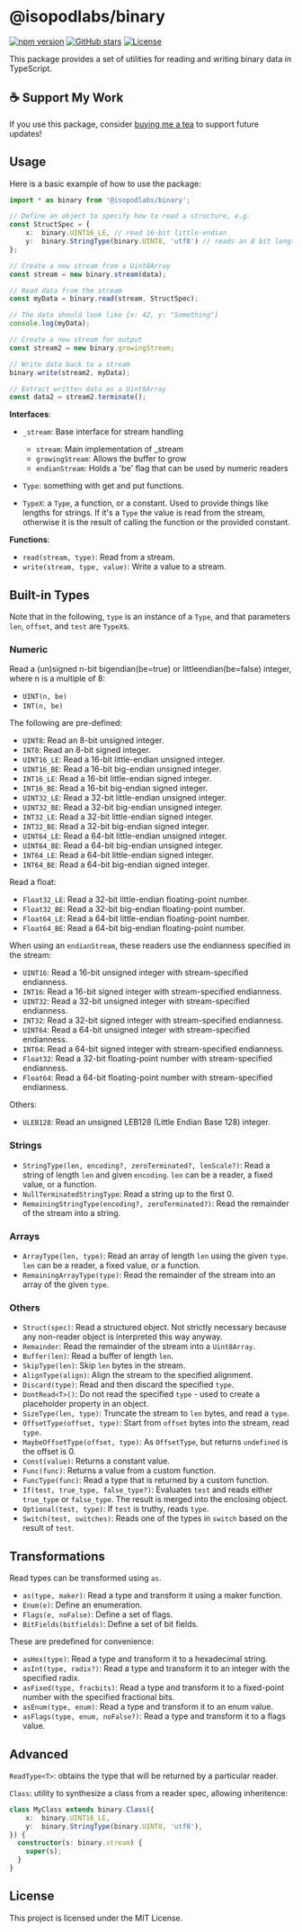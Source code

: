 # @isopodlabs/binary
[![npm version](https://img.shields.io/npm/v/@isopodlabs/binary.svg)](https://www.npmjs.com/package/@isopodlabs/binary)
[![GitHub stars](https://img.shields.io/github/stars/adrianstephens/binary.svg?style=social)](https://github.com/adrianstephens/binary)
[![License](https://img.shields.io/npm/l/@isopodlabs/binary.svg)](LICENSE)

This package provides a set of utilities for reading and writing binary data in TypeScript.

## ☕ Support My Work  
If you use this package, consider [buying me a tea](https://coff.ee/adrianstephens) to support future updates!  

## Usage

Here is a basic example of how to use the package:

```typescript
import * as binary from '@isopodlabs/binary';

// Define an object to specify how to read a structure, e.g.
const StructSpec = {
    x:  binary.UINT16_LE, // read 16-bit little-endian
    y:  binary.StringType(binary.UINT8, 'utf8') // reads an 8 bit length, and reads a string of that length
};

// Create a new stream from a Uint8Array
const stream = new binary.stream(data);

// Read data from the stream
const myData = binary.read(stream, StructSpec);

// The data should look like {x: 42, y: "Something"}
console.log(myData);

// Create a new stream for output
const stream2 = new binary.growingStream;

// Write data back to a stream
binary.write(stream2, myData);

// Extract written data as a Uint8Array
const data2 = stream2.terminate();
```

**Interfaces**:

- `_stream`: Base interface for stream handling
  - `stream`: Main implementation of _stream
  - `growingStream`: Allows the buffer to grow
  - `endianStream`: Holds a 'be' flag that can be used by numeric readers

- `Type`: something with get and put functions.
- `TypeX`: a `Type`, a function, or a constant. Used to provide things like lengths for strings. If it's a `Type` the value is read from the stream, otherwise it is the result of calling the function or the provided constant.

**Functions**:

- `read(stream, type)`: Read from a stream.
- `write(stream, type, value)`: Write a value to a stream.

## Built-in Types

Note that in the following, `type` is an instance of a `Type`, and that parameters `len`, `offset`, and `test` are `TypeX`s.

### Numeric

Read a (un)signed n-bit bigendian(be=true) or littleendian(be=false) integer, where n is a multiple of 8:

- `UINT(n, be)`
- `INT(n, be)`

The following are pre-defined:
- `UINT8`: Read an 8-bit unsigned integer.
- `INT8`: Read an 8-bit signed integer.
- `UINT16_LE`: Read a 16-bit little-endian unsigned integer.
- `UINT16_BE`: Read a 16-bit big-endian unsigned integer.
- `INT16_LE`: Read a 16-bit little-endian signed integer.
- `INT16_BE`: Read a 16-bit big-endian signed integer.
- `UINT32_LE`: Read a 32-bit little-endian unsigned integer.
- `UINT32_BE`: Read a 32-bit big-endian unsigned integer.
- `INT32_LE`: Read a 32-bit little-endian signed integer.
- `INT32_BE`: Read a 32-bit big-endian signed integer.
- `UINT64_LE`: Read a 64-bit little-endian unsigned integer.
- `UINT64_BE`: Read a 64-bit big-endian unsigned integer.
- `INT64_LE`: Read a 64-bit little-endian signed integer.
- `INT64_BE`: Read a 64-bit big-endian signed integer.

Read a float:
- `Float32_LE`: Read a 32-bit little-endian floating-point number.
- `Float32_BE`: Read a 32-bit big-endian floating-point number.
- `Float64_LE`: Read a 64-bit little-endian floating-point number.
- `Float64_BE`: Read a 64-bit big-endian floating-point number.

When using an `endianStream`, these readers use the endianness specified in the stream:
- `UINT16`: Read a 16-bit unsigned integer with stream-specified endianness.
- `INT16`: Read a 16-bit signed integer with stream-specified endianness.
- `UINT32`: Read a 32-bit unsigned integer with stream-specified endianness.
- `INT32`: Read a 32-bit signed integer with stream-specified endianness.
- `UINT64`: Read a 64-bit unsigned integer with stream-specified endianness.
- `INT64`: Read a 64-bit signed integer with stream-specified endianness.
- `Float32`: Read a 32-bit floating-point number with stream-specified endianness.
- `Float64`: Read a 64-bit floating-point number with stream-specified endianness.

Others:
- `ULEB128`: Read an unsigned LEB128 (Little Endian Base 128) integer.


### Strings

- `StringType(len, encoding?, zeroTerminated?, lenScale?)`: Read a string of length `len` and given `encoding`. `len` can be a reader, a fixed value, or a function.
- `NullTerminatedStringType`: Read a string up to the first 0.
- `RemainingStringType(encoding?, zeroTerminated?)`: Read the remainder of the stream into a string.

### Arrays

- `ArrayType(len, type)`: Read an array of length `len` using the given `type`. `len` can be a reader, a fixed value, or a function.
- `RemainingArrayType(type)`: Read the remainder of the stream into an array of the given `type`.

### Others

- `Struct(spec)`: Read a structured object. Not strictly necessary because any non-reader object is interpreted this way anyway.
- `Remainder`: Read the remainder of the stream into a `Uint8Array`.
- `Buffer(len)`: Read a buffer of length `len`.
- `SkipType(len)`: Skip `len` bytes in the stream.
- `AlignType(align)`: Align the stream to the specified alignment.
- `Discard(type)`: Read and then discard the specified `type`.
- `DontRead<T>()`: Do not read the specified `type` - used to create a placeholder property in an object.
- `SizeType(len, type)`: Truncate the stream to `len` bytes, and read a `type`.
- `OffsetType(offset, type)`: Start from `offset` bytes into the stream, read `type`.
- `MaybeOffsetType(offset, type)`: As `OffsetType`, but returns `undefined` is the offset is 0.
- `Const(value)`: Returns a constant value.
- `Func(func)`: Returns a value from a custom function.
- `FuncType(func)`: Read a type that is returned by a custom function.
- `If(test, true_type, false_type?)`: Evaluates `test` and reads either `true_type` or `false_type`. The result is merged into the enclosing object.
- `Optional(test, type)`: If `test` is truthy, reads `type`.
- `Switch(test, switches)`: Reads one of the types in `switch` based on the result of `test`.

## Transformations

Read types can be transformed using `as`.

- `as(type, maker)`: Read a type and transform it using a maker function.
- `Enum(e)`: Define an enumeration.
- `Flags(e, noFalse)`: Define a set of flags.
- `BitFields(bitfields)`: Define a set of bit fields.

These are predefined for convenience:

- `asHex(type)`: Read a type and transform it to a hexadecimal string.
- `asInt(type, radix?)`: Read a type and transform it to an integer with the specified radix.
- `asFixed(type, fracbits)`: Read a type and transform it to a fixed-point number with the specified fractional bits.
- `asEnum(type, enum)`: Read a type and transform it to an enum value.
- `asFlags(type, enum, noFalse?)`: Read a type and transform it to a flags value.


## Advanced

`ReadType<T>`: obtains the type that will be returned by a particular reader.

`Class`: utility to synthesize a class from a reader spec, allowing inheritence:

```typescript
class MyClass extends binary.Class({
    x:  binary.UINT16_LE,
    y:  binary.StringType(binary.UINT8, 'utf8'),
}) {
  constructor(s: binary.stream) {
    super(s);
  }
}
```

## License

This project is licensed under the MIT License.